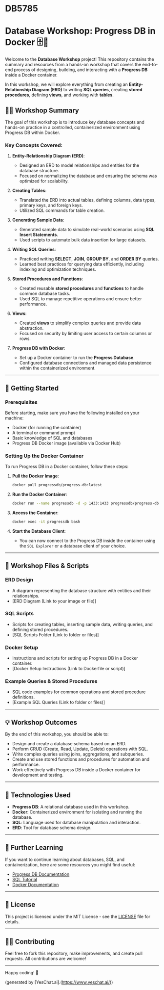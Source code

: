 # DB5785

# Database Workshop: Progress DB in Docker 🗄️🐋

Welcome to the **Database Workshop** project! This repository contains the summary and resources from a hands-on workshop that covers the end-to-end process of designing, building, and interacting with a **Progress DB** inside a Docker container.

In this workshop, we will explore everything from creating an **Entity-Relationship Diagram (ERD)** to writing **SQL queries**, creating **stored procedures**, defining **views**, and working with **tables**. 

## 🧑‍🏫 Workshop Summary

The goal of this workshop is to introduce key database concepts and hands-on practice in a controlled, containerized environment using Progress DB within Docker.

### Key Concepts Covered:

1. **Entity-Relationship Diagram (ERD)**:
   - Designed an ERD to model relationships and entities for the database structure.
   - Focused on normalizing the database and ensuring the schema was optimized for scalability.

2. **Creating Tables**:
   - Translated the ERD into actual tables, defining columns, data types, primary keys, and foreign keys.
   - Utilized SQL commands for table creation.

3. **Generating Sample Data**:
   - Generated sample data to simulate real-world scenarios using **SQL Insert Statements**.
   - Used scripts to automate bulk data insertion for large datasets.

4. **Writing SQL Queries**:
   - Practiced writing **SELECT**, **JOIN**, **GROUP BY**, and **ORDER BY** queries.
   - Learned best practices for querying data efficiently, including indexing and optimization techniques.

5. **Stored Procedures and Functions**:
   - Created reusable **stored procedures** and **functions** to handle common database tasks.
   - Used SQL to manage repetitive operations and ensure better performance.

6. **Views**:
   - Created **views** to simplify complex queries and provide data abstraction.
   - Focused on security by limiting user access to certain columns or rows.

7. **Progress DB with Docker**:
   - Set up a Docker container to run the **Progress Database**.
   - Configured database connections and managed data persistence within the containerized environment.

---

## 🚀 Getting Started

### Prerequisites

Before starting, make sure you have the following installed on your machine:

- Docker (for running the container)
- A terminal or command prompt
- Basic knowledge of SQL and databases
- Progress DB Docker image (available via Docker Hub)

### Setting Up the Docker Container

To run Progress DB in a Docker container, follow these steps:

1. **Pull the Docker Image**:
    ```bash
    docker pull progressdb/progress-db:latest
    ```

2. **Run the Docker Container**:
    ```bash
    docker run --name progressdb -d -p 1433:1433 progressdb/progress-db:latest
    ```

3. **Access the Container**:
    ```bash
    docker exec -it progressdb bash
    ```

4. **Start the Database Client**:
    - You can now connect to the Progress DB inside the container using the `SQL Explorer` or a database client of your choice.

---

## 📝 Workshop Files & Scripts

### ERD Design
- A diagram representing the database structure with entities and their relationships.
- [ERD Diagram (Link to your image or file)]

### SQL Scripts
- Scripts for creating tables, inserting sample data, writing queries, and defining stored procedures.
- [SQL Scripts Folder (Link to folder or files)]

### Docker Setup
- Instructions and scripts for setting up Progress DB in a Docker container.
- [Docker Setup Instructions (Link to Dockerfile or script)]

### Example Queries & Stored Procedures
- SQL code examples for common operations and stored procedure definitions.
- [Example SQL Queries (Link to folder or files)]

---

## 💡 Workshop Outcomes

By the end of this workshop, you should be able to:

- Design and create a database schema based on an ERD.
- Perform CRUD (Create, Read, Update, Delete) operations with SQL.
- Write complex queries using joins, aggregations, and subqueries.
- Create and use stored functions and procedures for automation and performance.
- Work effectively with Progress DB inside a Docker container for development and testing.

---

## 🔧 Technologies Used

- **Progress DB**: A relational database used in this workshop.
- **Docker**: Containerized environment for isolating and running the database.
- **SQL**: Language used for database manipulation and interaction.
- **ERD**: Tool for database schema design.

---

## 📘 Further Learning

If you want to continue learning about databases, SQL, and containerization, here are some resources you might find useful:

- [Progress DB Documentation](https://docs.progress.com/)
- [SQL Tutorial](https://www.w3schools.com/sql/)
- [Docker Documentation](https://docs.docker.com/)

---

## 📄 License

This project is licensed under the MIT License - see the [LICENSE](LICENSE) file for details.

---

## 🙋‍♂️ Contributing

Feel free to fork this repository, make improvements, and create pull requests. All contributions are welcome!

---

Happy coding! 🚀

(generated by [YesChat.ai].(https://www.yeschat.ai/))
